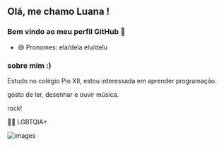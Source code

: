 ## Olá, me chamo Luana ! 
### Bem vindo ao meu perfil GitHub 👋

- 😄 Pronomes: ela/dela elu/delu
### sobre mim :)


Estudo no colégio Pio XII, estou interessada em aprender programação. 


gosto de ler, desenhar e ouvir música.

rock!


🏳️‍🌈 LGBTQIA+


![images](https://user-images.githubusercontent.com/104082458/164266838-6c16da66-dac6-4a26-a822-19a52b11f0a6.jpeg)

